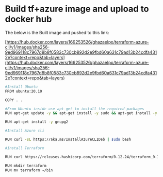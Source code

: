 # Build tf+azure image and upload to docker hub

The below is the Built image and pushed to this link:

[https://hub.docker.com/layers/169253526/ghazaelpo/terraform-azure-cli/v1/images/sha256-9ed969118c7967d8b8f0583c730cb892d2e9fbd60a631c79ad13b24cdfa4312e?context=repo&tab=layers](https://hub.docker.com/layers/169253526/ghazaelpo/terraform-azure-cli/v1/images/sha256-9ed969118c7967d8b8f0583c730cb892d2e9fbd60a631c79ad13b24cdfa4312e?context=repo&tab=layers)

```bash
#Install Ubuntu
FROM ubuntu:20.10

COPY . .

#From Ubuntu inside use apt-get to install the required packages
RUN apt-get update -y && apt-get install -y sudo && apt-get install -y curl && apt-get install -y unzip

RUN apt-get install -y gnupg2

#Install Azure cli

RUN curl -sL https://aka.ms/InstallAzureCLIDeb | sudo bash

#Install Terraform

RUN curl https://releases.hashicorp.com/terraform/0.12.24/terraform_0.12.24_linux_amd64.zip | unzip

RUN mkdir terraform 
RUN mv terraform ~/bin
```